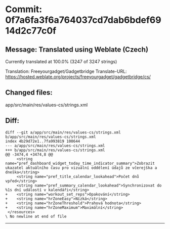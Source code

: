# Commit: 0f7a6fa3f6a764037cd7dab6bdef6914d2c77c0f
## Message: Translated using Weblate (Czech)

Currently translated at 100.0% (3247 of 3247 strings)

Translation: Freeyourgadget/Gadgetbridge
Translate-URL: https://hosted.weblate.org/projects/freeyourgadget/gadgetbridge/cs/
## Changed files:
app/src/main/res/values-cs/strings.xml

## Diff:
```
diff --git a/app/src/main/res/values-cs/strings.xml b/app/src/main/res/values-cs/strings.xml
index 4b29d72e1..7fa993819 100644
--- a/app/src/main/res/values-cs/strings.xml
+++ b/app/src/main/res/values-cs/strings.xml
@@ -3474,4 +3474,8 @@
     <string name="pref_dashboard_widget_today_time_indicator_summary">Zobrazit ukazatel aktuálního času pro vizuální oddělení údajů ze včerejška a dneška</string>
     <string name="pref_title_calendar_lookahead">Počet dnů vpřed</string>
     <string name="pref_summary_calendar_lookahead">Synchronizovat do %1s dní událostí v kalendáři</string>
+    <string name="workout_set_reps">Opakování</string>
+    <string name="hrZoneEasy">Nízká</string>
+    <string name="hrZoneThreshold">Prahová hodnota</string>
+    <string name="hrZoneMaximum">Maximální</string>
 </resources>
\ No newline at end of file
```
-----------------------------------
